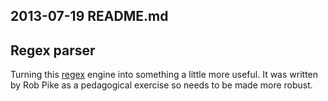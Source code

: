 ## 2013-07-19 README.md

## Regex parser

Turning this [regex][] engine into something a little more useful. It was
written by Rob Pike as a pedagogical exercise so needs to be made more robust.

[regex]: http://www.cs.princeton.edu/courses/archive/spr09/cos333/beautiful.html

